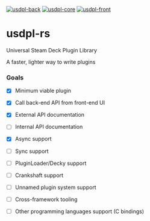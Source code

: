 [![usdpl-back](https://img.shields.io/crates/v/usdpl-back?label=usdpl-back&style=flat-square)](https://crates.io/crates/usdpl-back)
[![usdpl-core](https://img.shields.io/crates/v/usdpl-core?label=usdpl-core&style=flat-square)](https://crates.io/crates/usdpl-core)
[![usdpl-front](https://img.shields.io/crates/v/usdpl-front?label=usdpl-front&style=flat-square)](https://crates.io/crates/usdpl-front)

# usdpl-rs

Universal Steam Deck Plugin Library

A faster, lighter way to write plugins

### Goals
- [x] Minimum viable plugin
- [x] Call back-end API from front-end UI
- [x] External API documentation
- [ ] Internal API documentation
- [x] Async support
- [ ] Sync support
- [ ] PluginLoader/Decky support
- [ ] Crankshaft support
- [ ] Unnamed plugin system support
- [ ] Cross-framework tooling
- [ ] Other programming languages support (C bindings)

